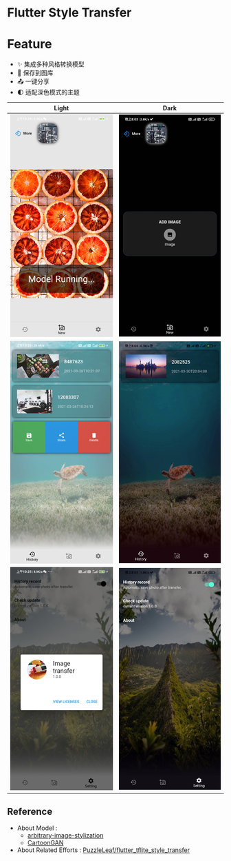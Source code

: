 # Flutter Style Transfer
# Feature
- ✨ 集成多种风格转换模型
- 💾 保存到图库
- 📤 一键分享
- 🌓 适配深色模式的主题


Light             |  Dark
:-------------------------:|:-------------------------:
<img src="docs/light1.jpg"/>  | <img src="docs/dark1.jpg"/>
<img src="docs/light2.jpg"/>  | <img src="docs/dark2.jpg"/>
<img src="docs/light3.jpg"/>  | <img src="docs/dark3.jpg"/>
## Reference
* About Model : 
    * [arbitrary-image-stylization](https://tfhub.dev/google/lite-model/magenta/arbitrary-image-stylization-v1-256/int8/prediction/1) 
    * [CartoonGAN](https://tfhub.dev/sayakpaul/lite-model/cartoongan/int8/1)
* About Related Efforts : [PuzzleLeaf/flutter_tflite_style_transfer](https://github.com/PuzzleLeaf/flutter_tflite_style_transfer)





